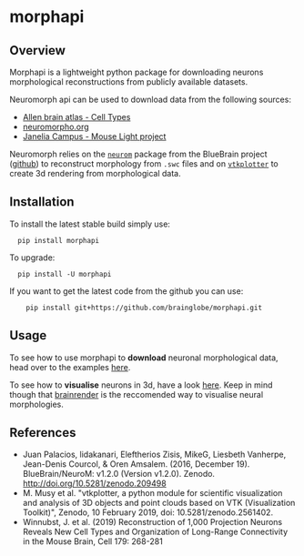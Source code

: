 # morphapi
## Overview
Morphapi is a lightweight python package for downloading neurons
morphological reconstructions from publicly available datasets. 

Neuromorph api can be used to download data from the following sources:
  * [Allen brain atlas - Cell Types](https://celltypes.brain-map.org/)
  * [neuromorpho.org](http://neuromorpho.org/)
  * [Janelia Campus - Mouse Light project](https://www.janelia.org/project-team/mouselight)

Neuromorph relies on the [`neurom`](https://zenodo.org/record/209498#.XraWUsZ7l24) package from
the BlueBrain project ([github](https://github.com/BlueBrain/NeuroM)) to reconstruct morphology
from `.swc` files and on [`vtkplotter`](https://github.com/marcomusy/vtkplotter) to create 3d
rendering from morphological data.

## Installation
To install the latest stable build simply use:
```
  pip install morphapi
```

To upgrade:
```
  pip install -U morphapi
```

If you want to get the latest code from the github you can use:
```
    pip install git+https://github.com/brainglobe/morphapi.git
```


## Usage
To see how to use morphapi to **download** neuronal morphological data, head over to the examples
[here](examples/download).

To see how to **visualise** neurons in 3d, have a look [here](examples/visualise).
Keep in mind though that [brainrender](https://github.com/BrancoLab/BrainRender) is the reccomended way to visualise neural morphologies.







## References
* Juan Palacios, lidakanari, Eleftherios Zisis, MikeG, Liesbeth Vanherpe, Jean-Denis Courcol, & Oren Amsalem. (2016, December 19). BlueBrain/NeuroM: v1.2.0 (Version v1.2.0). Zenodo. http://doi.org/10.5281/zenodo.209498
* M. Musy et al. "vtkplotter, a python module for scientific visualization and analysis of 3D objects and point clouds based on VTK (Visualization Toolkit)", Zenodo, 10 February 2019, doi: 10.5281/zenodo.2561402.
*  Winnubst, J. et al. (2019) Reconstruction of 1,000 Projection Neurons Reveals New Cell Types and Organization of Long-Range Connectivity in the Mouse Brain, Cell 179: 268-281